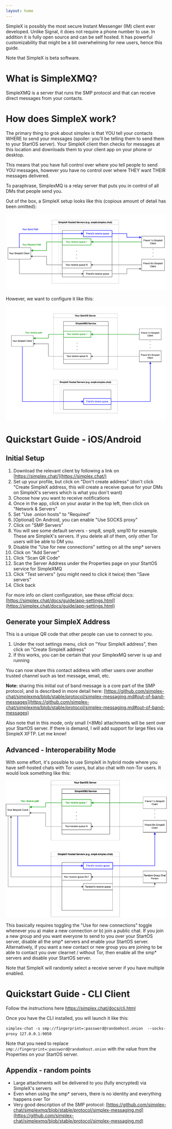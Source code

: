 ```yaml
---
layout: home
---
```


SimpleX is possibly the most secure Instant Messenger (IM) client ever developed. Unlike Signal, it does not require a phone number to use. In addition it is fully open source and can be self hosted. It has powerful customizability that might be a bit overwhelming for new users, hence this guide.

Note that SimpleX is beta software.

# What is SimpleXMQ?
SimpleXMQ is a server that runs the SMP protocol and that can receive direct messages from your contacts. 

# How does SimpleX work?
The primary thing to grok about simplex is that YOU tell your contacts WHERE to send your messages (spoiler: you'll be telling them to send them to your StartOS server). Your SimpleX client then checks for messages at this location and downloads them to your client app on your phone or desktop. 

This means that you have full control over where you tell people to send YOU messages, however you have no control over where THEY want THEIR messages delivered. 

To paraphrase, SimplexMQ is a relay server that puts you in control of all DMs that people send you.

Out of the box, a SimpleX setup looks like this (copious amount of detail has been omitted):

![default](/assets/default.png)


However, we want to configure it like this:

![startos](/assets/startos.png)

# Quickstart Guide - iOS/Android

## Initial Setup
1. Download the relevant client by following a link on [https://simplex.chat/](https://simplex.chat/)
1. Set up your profile, but click on "Don't create address" (don't click "Create SimpleX address, this will create a receive queue for your DMs on SimpleX's servers which is what you don't want)
1. Choose how you want to receive notifications
1. Once in the app, click on your avatar in the top left, then click on "Network & Servers"
1. Set "Use .onion hosts" to "Required"
1. [Optional] On Android, you can enable "Use SOCKS proxy"
1. Click on "SMP Servers"
1. You will see some default servers - smp8, smp9, smp10 for example. These are SimpleX's servers. If you delete all of them, only other Tor users will be able to DM you. 
1. Disable the "Use for new connections" setting on all the smp* servers
1. Click on "Add Server"
1. Click "Scan QR Code"
1. Scan the Server Address under the Properties page on your StartOS service for SimpleXMQ
1. Click "Test servers" (you might need to click it twice) then "Save servers"
1. Click back 


For more info on client configuration, see these official docs: [https://simplex.chat/docs/guide/app-settings.html](https://simplex.chat/docs/guide/app-settings.html)
## Generate your SimpleX Address

This is a unique QR code that other people can use to connect to you. 

1. Under the root settings menu, click on "Your SimpleX address", then click on "Create SimpleX address"
1. If this works, you can be certain that your SimplexMQ server is up and running 

You can now share this contact address with other users over another trusted channel such as text message, email, etc. 

**Note:** sharing this initial out of band message is a core part of the SMP protocol, and is described in more detail here: [https://github.com/simplex-chat/simplexmq/blob/stable/protocol/simplex-messaging.md#out-of-band-messages](https://github.com/simplex-chat/simplexmq/blob/stable/protocol/simplex-messaging.md#out-of-band-messages)

Also note that in this mode, only small (<8Mb) attachments will be sent over your StartOS server. If there is demand, I will add support for large files via SimpleX XFTP. Let me know!

## Advanced - Interoperability Mode

With some effort, it's possible to use SimpleX in hybrid mode where you have self-hosted chats with Tor users, but also chat with non-Tor users. It would look something like this:

![startos-advanced](/assets/startos-advanced.png)

This basically requires toggling the "Use for new connections" toggle whenever you a) make a new connection or b) join a public chat. If you join a new group and you want everyone to send to you over your StartOS server, disable all the smp* servers and enable your StartOS server. Alternatively, if you want a new contact or new group you are joining to be able to contact you over clearnet / without Tor, then enable all the smp* servers and disable your StartOS server.

Note that SimpleX will randomly select a receive server if you have multiple enabled.

# Quickstart Guide - CLI Client

Follow the instructions here https://simplex.chat/docs/cli.html

Once you have the CLI installed, you will launch it like this:

`simplex-chat -s smp://fingerprint=:password@randomhost.onion  --socks-proxy 127.0.0.1:9050`

Note that you need to replace `smp://fingerprint=:password@randomhost.onion` with the value from the Properties on your StartOS server.


## Appendix - random points
- Large attachments will be delivered to you (fully encrypted) via SimpleX's servers
- Even when using the smp* servers, there is no identity and everything happens over Tor
- Very good description of the SMP protocol: [https://github.com/simplex-chat/simplexmq/blob/stable/protocol/simplex-messaging.md](https://github.com/simplex-chat/simplexmq/blob/stable/protocol/simplex-messaging.md)
